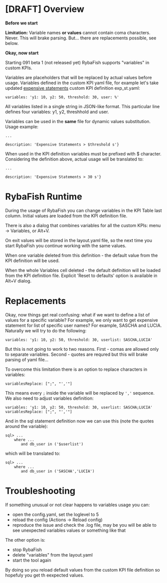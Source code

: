 # [DRAFT] Overview

**Before we start**

**Limitation:** Variable names **or values** cannot contain coma characters. Never. This will brake parsing. But... there are replacements possible, see below.

**Okay, now start**

Starting 091 beta 1 (not released yet) RybaFish supports "variables" in custom KPIs.

Variables are placeholders that will be replaced by actual values before usage. Variables defined in the custom KPI yaml file, for example let's take updated [expensive statements](/customKPIgantt) custom KPI definition exp_st.yaml:

```
variables: 'y1: 10, y2: 50, threshold: 30, user: %'
```

All variables listed in a single string in JSON-like format. This particular line defines four variables: y1, y2, threshhold and user.

Variables can be used in the **same** file for dynamic values substitution. Usage example:

```
...

description: 'Expensive Statements > $threshold s'}
```

When used in the KPI definition variables must be prefixed with $ character. Considering the definition above, actual usage will be translated to:
```
...

description: 'Expensive Statements > 30 s'}
```

# RybaFish Runtime
During the usage of RybaFish you can change variables in the KPI Table last column. Initial values are loaded from the KPI definition file.

There is also a dialog that combines variables for all the custom KPIs: menu -> Variables, or Alt+V.

On exit values will be stored in the layout.yaml file, so the next time you start RybaFish you continue working with the same values.

When one variable deleted from this definition - the default value from the KPI definition will be used.

When the whole Variables cell deleted - the default definition will be loaded from the KPI definition file. Explicit 'Reset to defaults' option is available in Alt+V dialog.

# Replacements
Okay, now things get real confusing: what if we want to define a list of values for a specific variable? For example, we only want to get expensive statement for list of specific user names? For example, SASCHA and LUCIA. Naturally we will try to do the following:

```
variables: 'y1: 10, y2: 50, threshold: 30, userlist: SASCHA,LUCIA'
```
But this is not going to work to two reasons. First - comas are allowed only to separate variables. Second - quotes are requred but this will brake parsing of yaml file...

To overcome this limitation there is an option to replace characters in variables:
```
variablesReplace: [";", "','"]
```

This means every `;` inside the variable will be replaced by ```','``` sequence. We also need to adjust variables definition:
```
variables: 'y1: 10, y2: 50, threshold: 30, userlist: SASCHA;LUCIA'
variablesReplace: [";", "','"]
```

And in the sql statement definition now we can use this (note the quotes around the variable):
```
sql> ...
    where ...
       and db_user in ('$userlist')
```
which will be translated to:
```
sql> ...
    where ...
       and db_user in ('SASCHA','LUCIA')
```





# Troubleshooting
If something unusual or not clear happens to variables usage you can:
* open the config.yaml, set the loglevel to 5
* reload the config (Actions -> Reload config)
* reproduce the issue and check the .log file, may be you will be able to see unexpected variables values or something like that

The other option is:
* stop RybaFish
* delete "variables" from the layout.yaml
* start the tool again

By doing so you reload default values from the custom KPI file definition so hopefuly you get th eexpected values.
